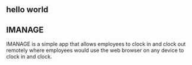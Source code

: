 ## hello world

##  IMANAGE
IMANAGE is a  simple app that allows employees to clock in and clock out remotely where employees would use the web browser on any device to clock in and clock.


